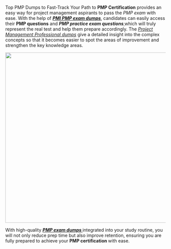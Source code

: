 <p dir="ltr">Top PMP Dumps to Fast-Track Your Path to <strong>PMP Certification</strong> provides an easy way for project management aspirants to pass the <em>PMP exam</em> with ease. With the help of <em><span style="text-decoration: underline;"><strong>PMI PMP exam dumps</strong></span></em>, candidates can easily access their <strong>PMP questions</strong> and <em><strong>PMP practice exam questions</strong><span style="text-decoration: underline;"><strong> </strong></span></em>which will truly represent the real test and help them prepare accordingly. The <em><a href="https://www.examdumps.co/pmp-exam-dumps.html"><span style="text-decoration: underline;">Project Management Professional dumps</span></a> </em>give a detailed insight into the complex concepts so that it becomes easier to spot the areas of improvement and strengthen the key knowledge areas.&nbsp;</p><p dir="ltr"><img src="https://lh7-rt.googleusercontent.com/docsz/AD_4nXdH_ql409FNydw2CAFS0V0vQmPm573kwL6xEC7lcrxYHj6pkWpG0Q5Pt74ABXtEnqIL2dhKrI7LxC3tyGWquZX6CzDY996u-YsqxnxReDjoDcQeQJMl9v6irHUrA34Dbta-0opzZVrgQ20HXV_iV-vvRew?key=op86FaYFigSExGQHiWEVkQ" width="534" height="534"></p><p dir="ltr">With high-quality <span style="text-decoration: underline;"><em><strong><a href="https://www.examdumps.co/">PMP exam dumps</a> </strong></em></span>integrated into your study routine, you will not only reduce prep time but also improve retention, ensuring you are fully prepared to achieve your <strong>PMP certification </strong>with ease.</p><p>&nbsp;</p>
